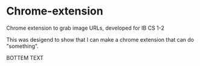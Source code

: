 # Chrome-extension
Chrome extension to grab image URLs, developed for IB CS 1-2

This was desigend to show that I can make a chrome extension that can do "something".

BOTTEM TEXT
